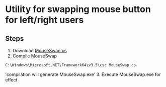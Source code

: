 # Utility for swapping mouse button for left/right users

## Steps 

1. Download [MouseSwap.cs](https://raw.githubusercontent.com/sushilshinde/scripts/master/windows/mouseswap/MouseSwap.cs) 
2. Compile MouseSwap 
```
C:\Windows\Microsoft.NET\Framework64\v3.5\csc MouseSwap.cs
```
'compilation will generate MouseSwap.exe'
3. Execute MouseSwap.exe for effect
